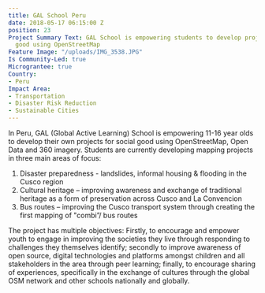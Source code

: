 ```yaml
---
title: GAL School Peru
date: 2018-05-17 06:15:00 Z
position: 23
Project Summary Text: GAL School is empowering students to develop projects for social
  good using OpenStreetMap
Feature Image: "/uploads/IMG_3538.JPG"
Is Community-Led: true
Micrograntee: true
Country:
- Peru
Impact Area:
- Transportation
- Disaster Risk Reduction
- Sustainable Cities
---
```


In Peru, GAL (Global Active Learning) School is empowering 11-16 year olds to develop their own projects for social good using OpenStreetMap, Open Data and 360 imagery. Students are currently developing mapping projects in three main areas of focus:
1) Disaster preparedness - landslides, informal housing & flooding in the Cusco region
2) Cultural heritage – improving awareness and exchange of traditional heritage as a form of preservation across Cusco and La Convencion 
3) Bus routes – improving the Cusco transport system through creating the first mapping of "combi”/ bus routes

The project has multiple objectives: Firstly, to encourage and empower youth to engage in improving the societies they live through responding to challenges they themselves identify; secondly to improve awareness of open source, digital technologies and platforms amongst children and all stakeholders in the area through peer learning; finally, to encourage sharing of experiences, specifically in the exchange of cultures through the global OSM network and other schools nationally and globally. 